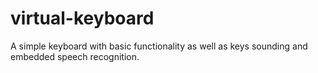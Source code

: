 # virtual-keyboard
A simple keyboard with basic functionality as well as keys sounding and embedded speech recognition.
